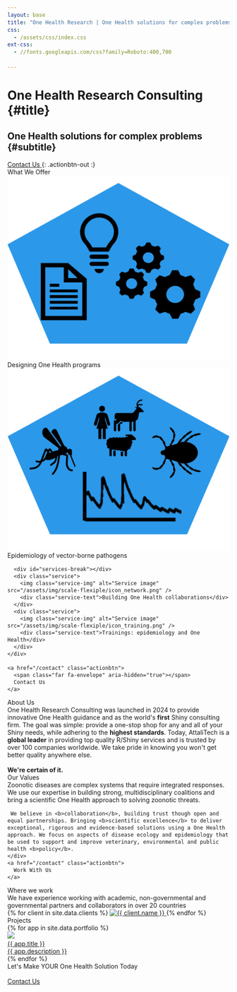 ```yaml
---
layout: base
title: "One Health Research | One Health solutions for complex problems"
css:
  - /assets/css/index.css
ext-css:
  - //fonts.googleapis.com/css?family=Roboto:400,700

---
```



<div id="header" class="cut1" markdown="1">

<div id="header-inner" markdown="1">

# One Health Research Consulting {#title}

## One Health solutions for complex problems {#subtitle}

<a href="/contact" class="actionbtn">
  <span class="far fa-envelope" aria-hidden="true"></span>
  Contact Us
</a>
{: .actionbtn-out :}

</div>

<div id="particles-js"></div>

</div>

<div id="main-sections">

<div id="services-out" class="page-section cut1">
  <div id="services">
    <div class="section-title">What We Offer</div>
    <div id="services-list">
      <div class="service">
        <img class="service-img" alt="Service image" src="/assets/img/scale-flexiple/icon_services.png" />
        <div class="service-text">Designing One Health programs</div>
      </div>
      <div class="service">
        <img class="service-img" alt="Service image" src="/assets/img/scale-flexiple/icon_VBDs.png" />
        <div class="service-text">Epidemiology of vector-borne pathogens</div>
      </div>
	    
      <div id="services-break"></div>
      <div class="service">
        <img class="service-img" alt="Service image" src="/assets/img/scale-flexiple/icon_network.png" />
        <div class="service-text">Building One Health collaborations</div>
      </div>
      <div class="service">
        <img class="service-img" alt="Service image" src="/assets/img/scale-flexiple/icon_training.png" />
        <div class="service-text">Trainings: epidemiology and One Health</div>
      </div>
    </div>

    <a href="/contact" class="actionbtn">
      <span class="far fa-envelope" aria-hidden="true"></span>
      Contact Us
    </a>
  </div>
</div>

<div class="cut-buffer aboutus-buffer"></div>

<div id="aboutus-out" class="page-section grey-section cut2">
  <div id="aboutus">
    <div class="section-title">About Us</div>
    <div id="aboutus-text">
      One Health Research Consulting was launched in 2024 to provide innovative One Health guidance and  as the world's <b>first</b> Shiny consulting firm. The goal was simple: provide a one-stop shop for any and all of your Shiny needs, while adhering to the <b>highest standards</b>. Today, AttaliTech is a <b>global leader</b> in providing top quality R/Shiny services and is trusted by over 100 companies worldwide. We take pride in knowing you won't get better quality anywhere else.<br/><br/><b>We're certain of it.</b>
    </div>
  </div>
</div>

<div class="cut-buffer values-buffer"></div>

<div id="values-out" class="page-section cut2">
  <div id="values">
	  <div class="section-title">Our Values</div>
    <div id="values-text">
      Zoonotic diseases are complex systems that require integrated responses. We use our expertise in building strong, multidisciplinary coalitions and bring a scientific One Health approach to solving zoonotic threats. 

     We believe in <b>collaboration</b>, building trust though open and equal partnerships. Bringing <b>scientific excellence</b> to deliver exceptional, rigorous and evidence-based solutions using a One Health approach. We focus on aspects of disease ecology and epidemiology that be used to support and improve veterinary, environmental and public health <b>policy</b>.
    </div>
    <a href="/contact" class="actionbtn">
      Work With Us
    </a>
  </div>
</div>

<div id="clients-out" class="page-section cut1">
  <div id="clients">
    <div class="section-title">Where we work</div>
    <div id="clients-subtitle">We have experience working with academic, non-governmental and governmental partners and collaborators in over 20 countries</div>
    <div id="client-logos">
      {% for client in site.data.clients %}
        <a class="client-img" href="{{ client.url }}" title="{{ client.name }}">
          <img alt="{{ client.name }}" src="/assets/img/logos/{{ client.img }}" />
        </a>
      {% endfor %}
    </div>
  </div>
</div>

<div class="cut-buffer"></div>


<div class="cut-buffer portfolio-buffer"></div>

<div id="portfolio-out" class="page-section grey-section">
  <div id="portfolio">
    <div class="section-title">
      Projects
    </div>
    <div id="shinyapps-big">
      {% for app in site.data.portfolio %}
	    <div class="shinyapp">
          <a class="applink" href="{{ app.url }}">
            <img class="appimg" src="/assets/img/{{ app.img }}" />
            <div class="apptitle">{{ app.title }}</div>
            <div class="appdesc">{{ app.description }}</div>
          </a>
        </div>
	  {% endfor %}
    </div>
  </div>
</div>

<div id="cta-out" class="page-section">
  <div id="cta">
    <div class="section-title">Let's Make YOUR One Health Solution Today</div><br/>
  </div>
  <a href="/contact" class="actionbtn">
    <span class="far fa-envelope" aria-hidden="true"></span>
    Contact Us
  </a>
</div>

</div>
